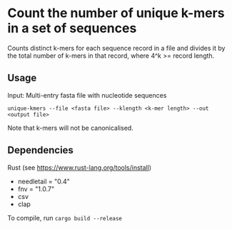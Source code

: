 # Count the number of unique k-mers in a set of sequences

Counts distinct k-mers for each sequence record in a file and divides it by the total number of k-mers in that record, where 4^k >= record length.

## Usage

Input: Multi-entry fasta file with nucleotide sequences

`unique-kmers --file <fasta file> --klength <k-mer length> --out <output file>`

Note that k-mers will not be canonicalised.
  
## Dependencies
Rust (see https://www.rust-lang.org/tools/install)

- needletail = "0.4"
- fnv = "1.0.7"
- csv
- clap

To compile, run `cargo build --release`
